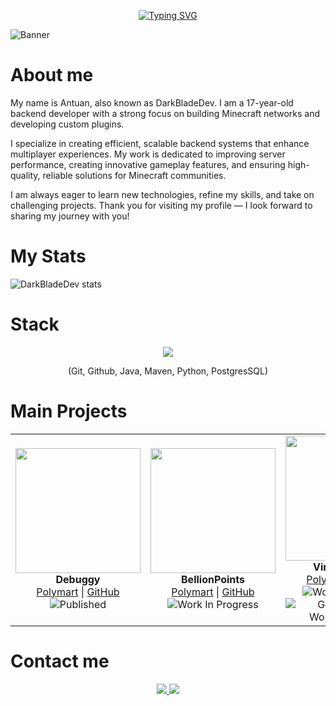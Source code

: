 <p align="center">
  <a href="https://git.io/typing-svg"><img src="https://readme-typing-svg.demolab.com?font=Fira+Code&pause=1000&color=B41DF7&center=true&width=435&lines=I+am+DarkBladeDev.;Backend+programmer;Server+%26+Network+developer;Programming+is+elegant+%F0%9F%A7%A0+%E2%9C%A8" alt="Typing SVG" /></a>
</p>

![Banner](https://github.com/user-attachments/assets/da80ddbf-0e5e-4647-b576-b302843622f1)

# About me
My name is Antuan, also known as DarkBladeDev. I am a 17-year-old backend developer with a strong focus on building Minecraft networks and developing custom plugins.

I specialize in creating efficient, scalable backend systems that enhance multiplayer experiences. My work is dedicated to improving server performance, creating innovative gameplay features, and ensuring high-quality, reliable solutions for Minecraft communities.

I am always eager to learn new technologies, refine my skills, and take on challenging projects. Thank you for visiting my profile — I look forward to sharing my journey with you!



# My Stats
![DarkBladeDev stats](https://github-readme-stats.vercel.app/api?username=DarkBladeDev&show_icons=true&theme=tokyonight)

# Stack
<p align="center">
  <img src="https://skillicons.dev/icons?i=git,github,java,maven,python,postgres&perline=3" />
  <p align="center">(Git, Github, Java, Maven, Python, PostgresSQL)</p>
</p>

# Main Projects

<table>
  <tr>
    <td align="center">
      <img src="https://github.com/user-attachments/assets/47983821-ee24-402c-be5c-db67b5fcb9ba" width="200px" height="200px"><br/>
      <b>Debuggy</b><br/>
      <a href="https://polymart.org/product/7331/debuggy" target="_blank">Polymart</a> |
      <a href="#">GitHub</a><br/>
      <img alt="Published" src="https://img.shields.io/badge/Status-Published-green?style=flat">
    </td>
    <td align="center">
      <img src="https://github.com/user-attachments/assets/8a8213de-b553-414a-bd21-b5f3f168d7f8" width="200px" height="200px"><br/>
      <b>BellionPoints</b><br/>
      <a href="#" target="_blank">Polymart</a> |
      <a href="#">GitHub</a><br/>
      <img alt="Work In Progress" src="https://img.shields.io/badge/Status-Developing-orange?style=flat">
    </td>
    <td align="center">
      <img src="https://github.com/user-attachments/assets/cfd98e61-86ab-4a45-aac0-7a673d7ae8b0" width="200px" height="200px"></br/>
      <b>Virtha-Events</b><br/>
      <a href="#" target="_blank">Polymart</a> |
      <a href="https://github.com/VIRTHA/VIRTHA-Events">GitHub</a><br/>
      <img alt="Work In Progress" src="https://img.shields.io/badge/Status-Developing-orange?style=flat">
      <img alt="GitHub Actions Workflow Status" src="https://img.shields.io/github/actions/workflow/status/VIRTHA/VIRTHA-Events/maven.yml">
    </td>
  </tr>
</table>


# Contact me
<p align="center">
  <a href="mailto:darkbladedev@gmail.com"><img src="https://img.shields.io/badge/Gmail-D14836?style=for-the-badge&logo=gmail&logoColor=white">
  <a href="https://discord.com/users/835986372594630706"><img src="https://img.shields.io/badge/Discord-7289DA?style=for-the-badge&logo=discord&logoColor=white">
</p>
